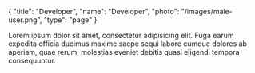 {
	"title": "Developer",
	"name": "Developer",
	"photo": "/images/male-user.png",
	"type": "page"
}

Lorem ipsum dolor sit amet, consectetur adipisicing elit. Fuga earum expedita officia ducimus maxime saepe sequi labore cumque dolores ab aperiam, quae rerum, molestias eveniet debitis quasi eligendi tempora consequuntur.